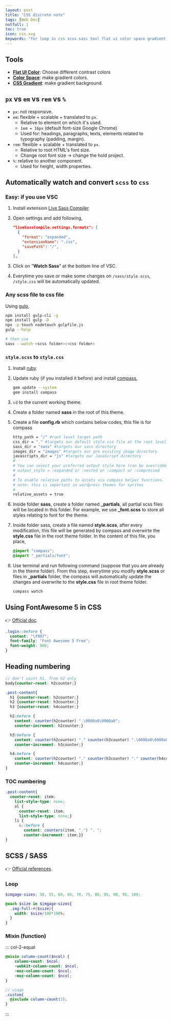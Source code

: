 ```yaml
---
layout: post
title: "CSS discrete note"
tags: [Web Dev]
notfull: 1
toc: true
icon: css.svg
keywords: "for loop in css scss sass tool flat ui color space gradient contrast different compass watch folder convert wordpress fontawesome font awesome css free version 5 CSS Pseudo-elements html character reference  style.css style.css wordpress auto convert watch gulp ruby compass difference px pixel em rem percentage % numberfing heading scss mixin function loop programming with css"
---
```


## Tools

- **[Flat UI Color](https://flatuicolors.com/)**: Choose different contrast colors
- [**Color Space**](https://mycolor.space/?hex=%231E0A40&sub=1): make gradient colors.
- [**CSS Gradient**](https://cssgradient.io/gradient-backgrounds/): make gradient background.

## `px` vs `em` vs `rem` vs `%`

- `px`: not responsive.
- `em`: flexible + scalable + translated to `px`.
  - Relative to element on which it's used.
  - `1em = 16px` (default font-size Google Chrome)
  - Used for: headings, paragraphs, texts, elements related to typography (padding, margin).
- `rem`: flexible + scalable + translated to `px`.
  - Relative to root HTML's font size.
  - Change root font size -> change the hold project.
- `%`: relative to another component.
  - Used for height, width properties.

## Automatically watch and convert `scss` to `css`

### Easy: if you use VSC

1. Install extension [Live Sass Compiler](https://marketplace.visualstudio.com/items?itemName=ritwickdey.live-sass)
2. Open settings and add following,

    ``` json
    "liveSassCompile.settings.formats": [
      {
        "format": "expanded",
        "extensionName": ".css",
        "savePath": "/",
      }
    ],
    ```
1. Click on "**Watch Sass**" at the bottom line of VSC.
2. Everytime you save or make some changes on `/sass/style.scss`, `/style.css` will be automatically updated.

### Any scss file to css file

Using [gulp](https://gulpjs.com/),

~~~ bash
npm install gulp-cli -g
npm install gulp -D
npx -p touch nodetouch gulpfile.js
gulp --help

# then use
sass --watch <scss folder>:<css folder>
~~~

### `style.scss` to `style.css`

1. Install [ruby](https://www.ruby-lang.org/en/downloads/).
2. Update ruby (if you installed it before) and install [compass](http://compass-style.org/install/),

    ~~~ bash
    gem update --system
    gem install compass
    ~~~
3. `cd` to the current working theme.
4. Create a folder named **sass** in the root of this theme.
5. Create a file **config.rb** which contains below codes, this file is for compass

    ~~~ bash
    http_path = "/" #root level target path
    css_dir = "." #targets our default style.css file at the root level of our theme
    sass_dir = "sass" #targets our sass directory
    images_dir = "images" #targets our pre existing image directory
    javascripts_dir = "js" #targets our JavaScript directory
    #
    # You can select your preferred output style here (can be overridden via the command line):
    # output_style = :expanded or :nested or :compact or :compressed
    #
    # To enable relative paths to assets via compass helper functions.
    # note: this is important in wordpress themes for sprites
    #
    relative_assets = true
    ~~~
6. Inside folder **sass**, create a folder named **_partials**, all partial scss files will be located in this folder. For example, we use **_font.scss** to store all styles relating to font for the theme.
7. Inside folder sass, create a file named **style.scss**, after every modification, this file will be generated by compass and overwirte the **style.css** file in the root theme folder. In the content of this file, you place,

    ~~~ scss
    @import "compass";
    @import "_partials/font";
    ~~~
8. Use terminal and run following command (suppose that you are already in the theme folder). From this step, everytime you modify **style.scss** or files in **_partials** folder, the compass will automatically update the changes and overwrite to the **style.css** file in root theme folder.

    ~~~ bash
    compass watch
    ~~~

## Using FontAwesome 5 in CSS

👉 [Official doc](https://fontawesome.com/how-to-use/on-the-web/advanced/css-pseudo-elements).

~~~ css
.login::before {
  content: "\f007";
  font-family: "Font Awesome 5 Free";
  font-weight: 900;
}
~~~

## Heading numbering

``` scss
// don't count h1, from h2 only
body{counter-reset: h2counter;}

.post-content{
  h1 {counter-reset: h2counter;}
  h2 {counter-reset: h3counter;}
  h3 {counter-reset: h4counter;}

  h2:before {
    content: counter(h2counter) ".\0000a0\0000a0";
    counter-increment: h2counter;}

  h3:before {
    content: counter(h2counter) "." counter(h3counter) ".\0000a0\0000a0";
    counter-increment: h3counter;}

  h4:before {
    content: counter(h2counter) "." counter(h3counter) "." counter(h4counter) ".\0000a0\0000a0";
    counter-increment: h4counter;}
}
```

### TOC numbering

``` scss
.post-content{
  counter-reset: item;
    list-style-type: none;
    ol {
      counter-reset: item;
      list-style-type: none;}
    li {
      &::before {
        content: counters(item, ".") ". ";
        counter-increment: item;}}
}
```

## SCSS / SASS

👉 [Official references](https://sass-lang.com/documentation).

### Loop

~~~ scss
$imgage-sizes: 50, 55, 60, 65, 70, 75, 80, 85, 90, 95, 100;

@each $size in $imgage-sizes{
  .img-full-#{$size}{
    width: $size/100*100%;
  }
}
~~~

### Mixin (function)

::: col-2-equal
``` scss
@mixin column-count($ncol) {
	column-count: $ncol;
	-webkit-column-count: $ncol;
	-moz-column-count: $ncol;
	-moz-column-count: $ncol;
}
```

``` scss
// usage
.custom{
  @include column-count(3);
}
```
:::
